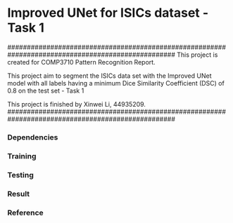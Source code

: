 # Improved UNet for ISICs dataset - Task 1

###################################################################################################
This project is created for COMP3710 Pattern Recognition Report. 

This project aim to segment the ISICs data set with the Improved UNet model with all labels having a minimum Dice Similarity Coefficient (DSC) of 0.8 on the test set - Task 1 

This project is finished by Xinwei Li, 44935209.
###################################################################################################

### Dependencies

### Training

### Testing

### Result

### Reference
